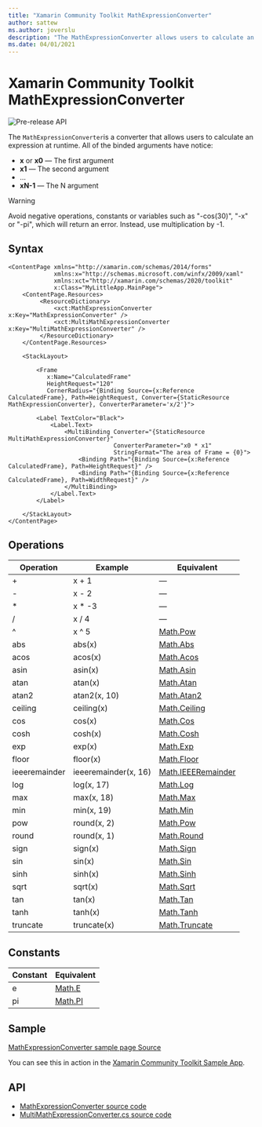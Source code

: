 ```yaml
---
title: "Xamarin Community Toolkit MathExpressionConverter"
author: sattew
ms.author: joverslu
description: "The MathExpressionConverter allows users to calculate an expression at runtime."
ms.date: 04/01/2021
---
```


# Xamarin Community Toolkit MathExpressionConverter
![Pre-release API](~/images/pre-release.png)

The `MathExpressionConverter`is a converter that allows users to calculate an expression at runtime. All of the binded arguments have notice: 

- **x** or **x0** — The first argument
- **x1** — The second argument
- ...
- **xN-1** — The N argument

> [!WARNING]
> Avoid negative operations, constants or variables such as "-cos(30)", "-x" or "-pi", which will return an error. Instead, use multiplication by -1.

## Syntax

```xaml
<ContentPage xmlns="http://xamarin.com/schemas/2014/forms"
             xmlns:x="http://schemas.microsoft.com/winfx/2009/xaml"
             xmlns:xct="http://xamarin.com/schemas/2020/toolkit"
             x:Class="MyLittleApp.MainPage">
    <ContentPage.Resources>
         <ResourceDictionary>
             <xct:MathExpressionConverter x:Key="MathExpressionConverter" />
             <xct:MultiMathExpressionConverter x:Key="MultiMathExpressionConverter" />
         </ResourceDictionary>
    </ContentPage.Resources>

    <StackLayout>
    
        <Frame
           x:Name="CalculatedFrame"
           HeightRequest="120"
           CornerRadius="{Binding Source={x:Reference CalculatedFrame}, Path=HeightRequest, Converter={StaticResource MathExpressionConverter}, ConverterParameter='x/2'}">
    
        <Label TextColor="Black">
            <Label.Text>
                <MultiBinding Converter="{StaticResource MultiMathExpressionConverter}"
                              ConverterParameter="x0 * x1"
                              StringFormat="The area of Frame = {0}">
                    <Binding Path="{Binding Source={x:Reference CalculatedFrame}, Path=HeightRequest}" />
                    <Binding Path="{Binding Source={x:Reference CalculatedFrame}, Path=WidthRequest}" />
                </MultiBinding>
            </Label.Text>
        </Label>
      
    </StackLayout>
</ContentPage>
```

## Operations

| Operation | Example | Equivalent |
| -- | -- | -- |
| + | x + 1 | — |
| - | x - 2 | — |
| * | x * -3 | — |
| / | x / 4 | — |
| ^ | x ^ 5 | [Math.Pow](xref:System.Math.Pow*) |
| abs | abs(x) | [Math.Abs](xref:System.Math.Abs*) |
| acos | acos(x) | [Math.Acos](xref:System.Math.Acos*) |
| asin | asin(x) | [Math.Asin](xref:System.Math.Asin*) |
| atan | atan(x) | [Math.Atan](xref:System.Math.Atan*) |
| atan2 | atan2(x, 10) | [Math.Atan2](xref:System.Math.Atan2*) |
| ceiling | ceiling(x) | [Math.Ceiling](xref:System.Math.Ceiling*) |
| cos | cos(x) | [Math.Cos](xref:System.Math.Cos*) |
| cosh | cosh(x) | [Math.Cosh](xref:System.Math.Cosh*) |
| exp | exp(x) | [Math.Exp](xref:System.Math.Exp*) |
| floor | floor(x) | [Math.Floor](xref:System.Math.Floor*) |
| ieeeremainder | ieeeremainder(x, 16) | [Math.IEEERemainder](xref:System.Math.Ieeeremainder*) |
| log | log(x, 17) | [Math.Log](xref:System.Math.Log*) |
| max | max(x, 18) | [Math.Max](xref:System.Math.Max*) |
| min | min(x, 19) | [Math.Min](xref:System.Math.Min*) |
| pow | round(x, 2) | [Math.Pow](xref:System.Math.Pow*) |
| round | round(x, 1) | [Math.Round](xref:System.Math.Round*) |
| sign | sign(x) | [Math.Sign](xref:System.Math.Sign*) |
| sin | sin(x) | [Math.Sin](xref:System.Math.Sin*) |
| sinh | sinh(x) | [Math.Sinh](xref:System.Math.Sinh*) |
| sqrt | sqrt(x) | [Math.Sqrt](xref:System.Math.Sqrt*) |
| tan | tan(x) | [Math.Tan](xref:System.Math.Tan*) |
| tanh | tanh(x) | [Math.Tanh](xref:System.Math.Tanh*) |
| truncate | truncate(x) | [Math.Truncate](xref:System.Math.Truncate*) |

## Constants

| Constant | Equivalent |
| -- | -- |
| e | [Math.E](xref:System.Math.E) |
| pi | [Math.PI](xref:System.Math.Pi) |

## Sample

[MathExpressionConverter sample page Source](https://github.com/xamarin/XamarinCommunityToolkit/blob/main/samples/XCT.Sample/Pages/Converters/MathExpressionConverterPage.xaml)

You can see this in action in the [Xamarin Community Toolkit Sample App](https://github.com/xamarin/XamarinCommunityToolkit).

## API

* [MathExpressionConverter source code](https://github.com/xamarin/XamarinCommunityToolkit/blob/main/src/CommunityToolkit/Xamarin.CommunityToolkit/Converters/MathExpressionConverter/MathExpressionConverter.shared.cs)
* [MultiMathExpressionConverter.cs source code](https://github.com/xamarin/XamarinCommunityToolkit/blob/main/src/CommunityToolkit/Xamarin.CommunityToolkit/Converters/MathExpressionConverter/MultiMathExpressionConverter.shared.cs)
